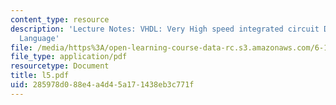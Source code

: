 ```yaml
---
content_type: resource
description: 'Lecture Notes: VHDL: Very High speed integrated circuit Description
  Language'
file: /media/https%3A/open-learning-course-data-rc.s3.amazonaws.com/6-111-introductory-digital-systems-laboratory-fall-2002/285978d088e4a4d45a171438eb3c771f_l5.pdf
file_type: application/pdf
resourcetype: Document
title: l5.pdf
uid: 285978d0-88e4-a4d4-5a17-1438eb3c771f
---
```

